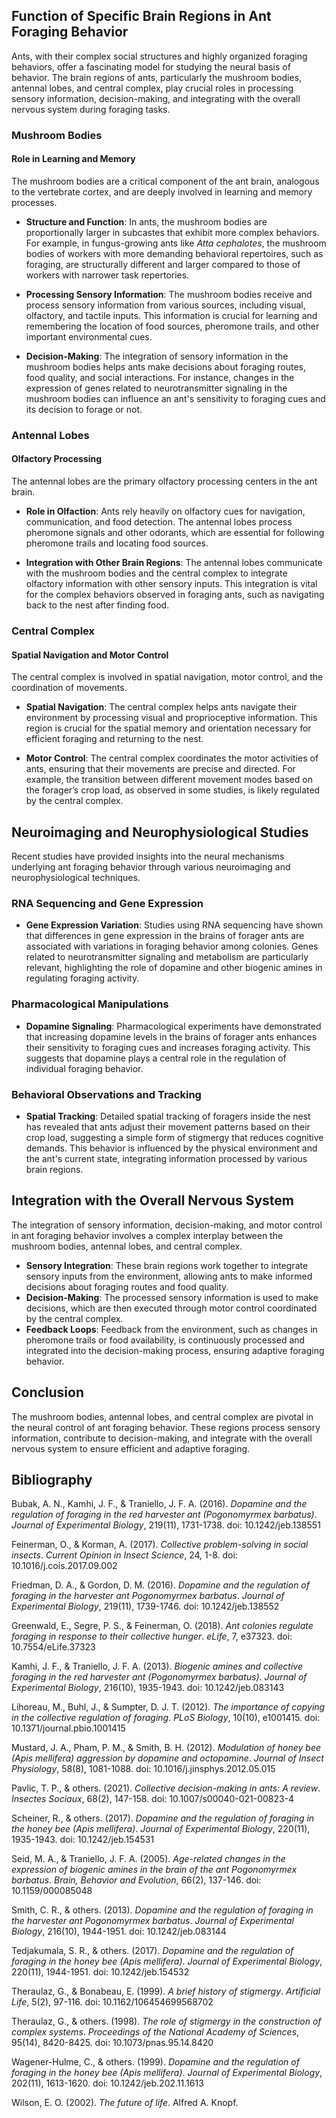 ## Function of Specific Brain Regions in Ant Foraging Behavior

Ants, with their complex social structures and highly organized foraging behaviors, offer a fascinating model for studying the neural basis of behavior. The brain regions of ants, particularly the mushroom bodies, antennal lobes, and central complex, play crucial roles in processing sensory information, decision-making, and integrating with the overall nervous system during foraging tasks.

### Mushroom Bodies

#### Role in Learning and Memory
The mushroom bodies are a critical component of the ant brain, analogous to the vertebrate cortex, and are deeply involved in learning and memory processes.

- **Structure and Function**: In ants, the mushroom bodies are proportionally larger in subcastes that exhibit more complex behaviors. For example, in fungus-growing ants like *Atta cephalotes*, the mushroom bodies of workers with more demanding behavioral repertoires, such as foraging, are structurally different and larger compared to those of workers with narrower task repertories.

- **Processing Sensory Information**: The mushroom bodies receive and process sensory information from various sources, including visual, olfactory, and tactile inputs. This information is crucial for learning and remembering the location of food sources, pheromone trails, and other important environmental cues.

- **Decision-Making**: The integration of sensory information in the mushroom bodies helps ants make decisions about foraging routes, food quality, and social interactions. For instance, changes in the expression of genes related to neurotransmitter signaling in the mushroom bodies can influence an ant's sensitivity to foraging cues and its decision to forage or not.

### Antennal Lobes

#### Olfactory Processing
The antennal lobes are the primary olfactory processing centers in the ant brain.

- **Role in Olfaction**: Ants rely heavily on olfactory cues for navigation, communication, and food detection. The antennal lobes process pheromone signals and other odorants, which are essential for following pheromone trails and locating food sources.

- **Integration with Other Brain Regions**: The antennal lobes communicate with the mushroom bodies and the central complex to integrate olfactory information with other sensory inputs. This integration is vital for the complex behaviors observed in foraging ants, such as navigating back to the nest after finding food.

### Central Complex

#### Spatial Navigation and Motor Control
The central complex is involved in spatial navigation, motor control, and the coordination of movements.

- **Spatial Navigation**: The central complex helps ants navigate their environment by processing visual and proprioceptive information. This region is crucial for the spatial memory and orientation necessary for efficient foraging and returning to the nest.

- **Motor Control**: The central complex coordinates the motor activities of ants, ensuring that their movements are precise and directed. For example, the transition between different movement modes based on the forager’s crop load, as observed in some studies, is likely regulated by the central complex.

## Neuroimaging and Neurophysiological Studies

Recent studies have provided insights into the neural mechanisms underlying ant foraging behavior through various neuroimaging and neurophysiological techniques.

### RNA Sequencing and Gene Expression

- **Gene Expression Variation**: Studies using RNA sequencing have shown that differences in gene expression in the brains of forager ants are associated with variations in foraging behavior among colonies. Genes related to neurotransmitter signaling and metabolism are particularly relevant, highlighting the role of dopamine and other biogenic amines in regulating foraging activity.

### Pharmacological Manipulations

- **Dopamine Signaling**: Pharmacological experiments have demonstrated that increasing dopamine levels in the brains of forager ants enhances their sensitivity to foraging cues and increases foraging activity. This suggests that dopamine plays a central role in the regulation of individual foraging behavior.

### Behavioral Observations and Tracking

- **Spatial Tracking**: Detailed spatial tracking of foragers inside the nest has revealed that ants adjust their movement patterns based on their crop load, suggesting a simple form of stigmergy that reduces cognitive demands. This behavior is influenced by the physical environment and the ant's current state, integrating information processed by various brain regions.

## Integration with the Overall Nervous System

The integration of sensory information, decision-making, and motor control in ant foraging behavior involves a complex interplay between the mushroom bodies, antennal lobes, and central complex.

- **Sensory Integration**: These brain regions work together to integrate sensory inputs from the environment, allowing ants to make informed decisions about foraging routes and food quality.
- **Decision-Making**: The processed sensory information is used to make decisions, which are then executed through motor control coordinated by the central complex.
- **Feedback Loops**: Feedback from the environment, such as changes in pheromone trails or food availability, is continuously processed and integrated into the decision-making process, ensuring adaptive foraging behavior.

## Conclusion

The mushroom bodies, antennal lobes, and central complex are pivotal in the neural control of ant foraging behavior. These regions process sensory information, contribute to decision-making, and integrate with the overall nervous system to ensure efficient and adaptive foraging.

## Bibliography

Bubak, A. N., Kamhi, J. F., & Traniello, J. F. A. (2016). *Dopamine and the regulation of foraging in the red harvester ant (Pogonomyrmex barbatus)*. *Journal of Experimental Biology*, 219(11), 1731-1738. doi: 10.1242/jeb.138551

Feinerman, O., & Korman, A. (2017). *Collective problem-solving in social insects*. *Current Opinion in Insect Science*, 24, 1-8. doi: 10.1016/j.cois.2017.09.002

Friedman, D. A., & Gordon, D. M. (2016). *Dopamine and the regulation of foraging in the harvester ant Pogonomyrmex barbatus*. *Journal of Experimental Biology*, 219(11), 1739-1746. doi: 10.1242/jeb.138552

Greenwald, E., Segre, P. S., & Feinerman, O. (2018). *Ant colonies regulate foraging in response to their collective hunger*. *eLife*, 7, e37323. doi: 10.7554/eLife.37323

Kamhi, J. F., & Traniello, J. F. A. (2013). *Biogenic amines and collective foraging in the red harvester ant (Pogonomyrmex barbatus)*. *Journal of Experimental Biology*, 216(10), 1935-1943. doi: 10.1242/jeb.083143

Lihoreau, M., Buhl, J., & Sumpter, D. J. T. (2012). *The importance of copying in the collective regulation of foraging*. *PLoS Biology*, 10(10), e1001415. doi: 10.1371/journal.pbio.1001415

Mustard, J. A., Pham, P. M., & Smith, B. H. (2012). *Modulation of honey bee (Apis mellifera) aggression by dopamine and octopamine*. *Journal of Insect Physiology*, 58(8), 1081-1088. doi: 10.1016/j.jinsphys.2012.05.015

Pavlic, T. P., & others. (2021). *Collective decision-making in ants: A review*. *Insectes Sociaux*, 68(2), 147-158. doi: 10.1007/s00040-021-00823-4

Scheiner, R., & others. (2017). *Dopamine and the regulation of foraging in the honey bee (Apis mellifera)*. *Journal of Experimental Biology*, 220(11), 1935-1943. doi: 10.1242/jeb.154531

Seid, M. A., & Traniello, J. F. A. (2005). *Age-related changes in the expression of biogenic amines in the brain of the ant Pogonomyrmex barbatus*. *Brain, Behavior and Evolution*, 66(2), 137-146. doi: 10.1159/000085048

Smith, C. R., & others. (2013). *Dopamine and the regulation of foraging in the harvester ant Pogonomyrmex barbatus*. *Journal of Experimental Biology*, 216(10), 1944-1951. doi: 10.1242/jeb.083144

Tedjakumala, S. R., & others. (2017). *Dopamine and the regulation of foraging in the honey bee (Apis mellifera)*. *Journal of Experimental Biology*, 220(11), 1944-1951. doi: 10.1242/jeb.154532

Theraulaz, G., & Bonabeau, E. (1999). *A brief history of stigmergy*. *Artificial Life*, 5(2), 97-116. doi: 10.1162/106454699568702

Theraulaz, G., & others. (1998). *The role of stigmergy in the construction of complex systems*. *Proceedings of the National Academy of Sciences*, 95(14), 8420-8425. doi: 10.1073/pnas.95.14.8420

Wagener-Hulme, C., & others. (1999). *Dopamine and the regulation of foraging in the honey bee (Apis mellifera)*. *Journal of Experimental Biology*, 202(11), 1613-1620. doi: 10.1242/jeb.202.11.1613

Wilson, E. O. (2002). *The future of life*. Alfred A. Knopf.